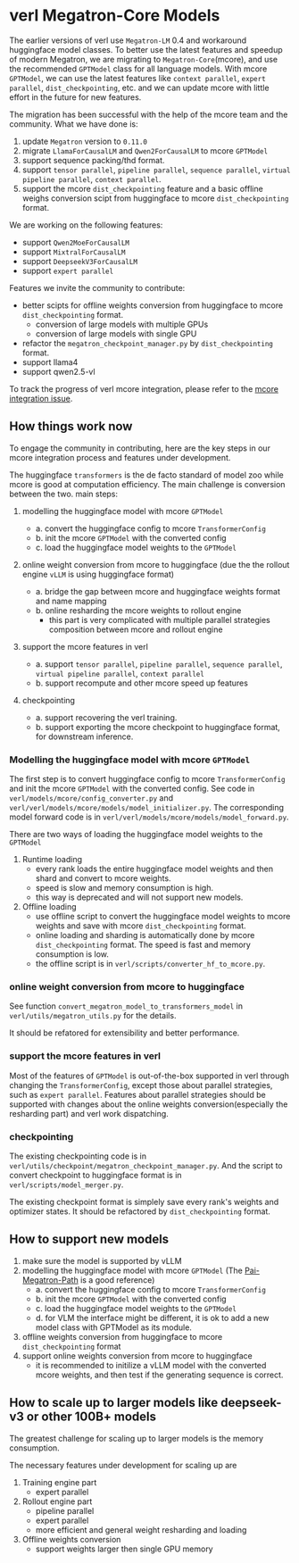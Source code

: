 # verl Megatron-Core Models
The earlier versions of verl use `Megatron-LM` 0.4 and workaround huggingface model classes. To better use the latest features and speedup of modern Megatron, we are migrating to `Megatron-Core`(mcore), and use the recommended `GPTModel` class for all language models. With mcore `GPTModel`, we can use the latest features like `context parallel`, `expert parallel`, `dist_checkpointing`, etc. and we can update mcore with little effort in the future for new features.

The migration has been successful with the help of the mcore team and the community. What we have done is:
1. update `Megatron` version to `0.11.0`
2. migrate `LlamaForCausalLM` and `Qwen2ForCausalLM` to mcore `GPTModel`
3. support sequence packing/thd format.
4. support `tensor parallel`, `pipeline parallel`, `sequence parallel`, `virtual pipeline parallel`, `context parallel`.
5. support the mcore `dist_checkpointing` feature and a basic offline weighs conversion scipt from huggingface to mcore `dist_checkpointing` format.

We are working on the following features:
- support `Qwen2MoeForCausalLM`
- support `MixtralForCausalLM`
- support `DeepseekV3ForCausalLM`
- support `expert parallel`

Features we invite the community to contribute:
- better scipts for offline weights conversion from huggingface to mcore `dist_checkpointing` format.
    - conversion of large models with multiple GPUs
    - conversion of large models with single GPU
- refactor the `megatron_checkpoint_manager.py` by `dist_checkpointing` format.
- support llama4
- support qwen2.5-vl

To track the progress of verl mcore integration, please refer to the [mcore integration issue](https://github.com/volcengine/verl/issues/1033).

## How things work now
To engage the community in contributing, here are the key steps in our mcore integration process and features under development. 

The huggingface `transformers` is the de facto standard of model zoo while mcore is good at computation efficiency. The main challenge is conversion between the two.
main steps:
1. modelling the huggingface model with mcore `GPTModel`
    - a. convert the huggingface config to mcore `TransformerConfig`
    - b. init the mcore `GPTModel` with the converted config
    - c. load the huggingface model weights to the `GPTModel`
2. online weight conversion from mcore to huggingface (due the the rollout engine `vLLM` is using huggingface format)
    - a. bridge the gap between mcore and huggingface weights format and name mapping
    - b. online resharding the mcore weights to rollout engine
        - this part is very complicated with multiple parallel strategies composition between mcore and rollout engine
3. support the mcore features in verl
    - a. support `tensor parallel`, `pipeline parallel`, `sequence parallel`, `virtual pipeline parallel`, `context parallel`
    - b. support recompute and other mcore speed up features

4. checkpointing
    - a. support recovering the verl training.
    - b. support exporting the mcore checkpoint to huggingface format, for downstream inference.

### Modelling the huggingface model with mcore `GPTModel`
The first step is to convert huggingface config to mcore `TransformerConfig` and init the mcore `GPTModel` with the converted config. See code in `verl/models/mcore/config_converter.py` and `verl/verl/models/mcore/models/model_initializer.py`. The corresponding model forward code is in `verl/verl/models/mcore/models/model_forward.py`.

There are two ways of loading the huggingface model weights to the `GPTModel`
1. Runtime loading
    - every rank loads the entire huggingface model weights and then shard and convert to mcore weights.
    - speed is slow and memory consumption is high.
    - this way is deprecated and will not support new models.
2. Offline loading
    - use offline script to convert the huggingface model weights to mcore weights and save with mcore `dist_checkpointing` format.
    - online loading and sharding is automatically done by mcore `dist_checkpointing` format. The speed is fast and memory consumption is low.
    - the offline script is in `verl/scripts/converter_hf_to_mcore.py`.

### online weight conversion from mcore to huggingface
See function `convert_megatron_model_to_transformers_model` in `verl/utils/megatron_utils.py` for the details.

It should be refatored for extensibility and better performance.

### support the mcore features in verl
Most of the features of `GPTModel` is out-of-the-box supported in verl through changing the `TransformerConfig`, except those about parallel strategies, such as `expert parallel`. 
Features about parallel strategies should be supported with changes about the online weights conversion(especially the resharding part) and verl work dispatching.

### checkpointing
The existing checkpointing code is in `verl/utils/checkpoint/megatron_checkpoint_manager.py`. And the script to convert checkpoint to huggingface format is in `verl/scripts/model_merger.py`.

The existing checkpoint format is simplely save every rank's weights and optimizer states. It should be refactored by `dist_checkpointing` format.


## How to support new models
1. make sure the model is supported by vLLM
2. modelling the huggingface model with mcore `GPTModel` (The [Pai-Megatron-Path](https://github.com/alibaba/Pai-Megatron-Patch/tree/main) is a good reference)
    - a. convert the huggingface config to mcore `TransformerConfig`
    - b. init the mcore `GPTModel` with the converted config
    - c. load the huggingface model weights to the `GPTModel`
    - d. for VLM the interface might be different, it is ok to add a new model class with GPTModel as its module.
3. offline weights conversion from huggingface to mcore `dist_checkpointing` format
4. support online weights conversion from mcore to huggingface
    - it is recommended to initilize a vLLM model with the converted mcore weights, and then test if the generating sequence is correct.


## How to scale up to larger models like deepseek-v3 or other 100B+ models
The greatest challenge for scaling up to larger models is the memory consumption.

The necessary features under development for scaling up are
1. Training engine part
    - expert parallel
2. Rollout engine part
    - pipeline parallel
    - expert parallel
    - more efficient and general weight resharding and loading
3. Offline weights conversion
    - support weights larger then single GPU memory
